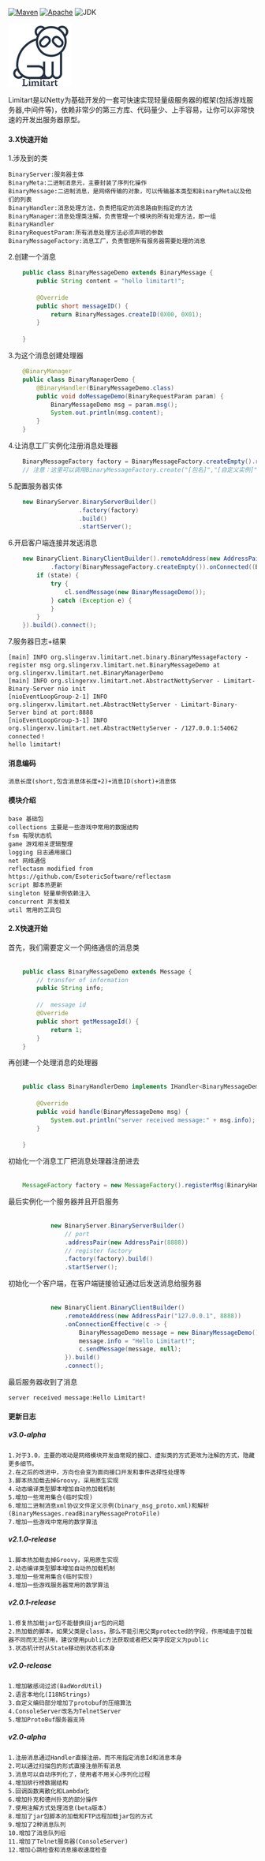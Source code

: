 [![Maven](https://img.shields.io/badge/maven-v3.0--alpha-green.svg)](https://mvnrepository.com/artifact/org.slingerxv/limitart)
[![Apache](https://img.shields.io/badge/license-Apache%202-green.svg)](http://www.apache.org/licenses/LICENSE-2.0)
![JDK](https://img.shields.io/badge/jdk-1.8-green.svg)

![Image text](./limitart-logo-128.png)

Limitart是以Netty为基础开发的一套可快速实现轻量级服务器的框架(包括游戏服务器,中间件等)，依赖非常少的第三方库、代码量少、上手容易，让你可以非常快速的开发出服务器原型。
#### 3.X快速开始
1.涉及到的类

    BinaryServer:服务器主体
    BinaryMeta:二进制消息元，主要封装了序列化操作
    BinaryMessage:二进制消息，是网络传输的对象，可以传输基本类型和BinaryMeta以及他们的列表
    BinaryHandler:消息处理方法，负责把指定的消息路由到指定的方法
    BinaryManager:消息处理类注解，负责管理一个模块的所有处理方法，即一组BinaryHandler
    BinaryRequestParam:所有消息处理方法必须声明的参数
    BinaryMessageFactory:消息工厂，负责管理所有服务器需要处理的消息

2.创建一个消息
```java
    public class BinaryMessageDemo extends BinaryMessage {
    	public String content = "hello limitart!";

    	@Override
    	public short messageID() {
    		return BinaryMessages.createID(0X00, 0X01);
    	}

    }
````
3.为这个消息创建处理器
```java
    @BinaryManager
    public class BinaryManagerDemo {
    	@BinaryHandler(BinaryMessageDemo.class)
    	public void doMessageDemo(BinaryRequestParam param) {
    		BinaryMessageDemo msg = param.msg();
    		System.out.println(msg.content);
    	}
    }
```
4.让消息工厂实例化注册消息处理器
```java
    BinaryMessageFactory factory = BinaryMessageFactory.createEmpty().registerManager(BinaryManagerDemo.class);
    // 注意：这里可以调用BinaryMessageFactory.create("[包名]","[自定义实例]")的接口来配合脚本加载器(ScriptLoader)来初始化
```
5.配置服务器实体
```java
    new BinaryServer.BinaryServerBuilder()
    				.factory(factory)
    				.build()
    				.startServer();
```
6.开启客户端连接并发送消息
```java
    new BinaryClient.BinaryClientBuilder().remoteAddress(new AddressPair("127.0.0.1", 8888))
            .factory(BinaryMessageFactory.createEmpty()).onConnected((BinaryClient cl, Boolean state) -> {
        if (state) {
            try {
                cl.sendMessage(new BinaryMessageDemo());
            } catch (Exception e) {
            }
        }
    }).build().connect();
```
7.服务器日志+结果

    [main] INFO org.slingerxv.limitart.net.binary.BinaryMessageFactory - register msg org.slingerxv.limitart.net.BinaryMessageDemo at org.slingerxv.limitart.net.BinaryManagerDemo
    [main] INFO org.slingerxv.limitart.net.AbstractNettyServer - Limitart-Binary-Server nio init
    [nioEventLoopGroup-2-1] INFO org.slingerxv.limitart.net.AbstractNettyServer - Limitart-Binary-Server bind at port:8888
    [nioEventLoopGroup-3-1] INFO org.slingerxv.limitart.net.AbstractNettyServer - /127.0.0.1:54062 connected！
    hello limitart!
#### 消息编码

	消息长度(short,包含消息体长度+2)+消息ID(short)+消息体
#### 模块介绍
    base 基础包	
    collections 主要是一些游戏中常用的数据结构
    fsm 有限状态机
    game 游戏相关逻辑整理
    logging 日志通用接口
    net 网络通信
    reflectasm modified from https://github.com/EsotericSoftware/reflectasm
    script 脚本热更新
    singleton 轻量单例依赖注入
    concurrent 并发相关
    util 常用的工具包
    
#### 2.X快速开始
首先，我们需要定义一个网络通信的消息类

```java

	public class BinaryMessageDemo extends Message {
		// transfer of information
		public String info;

		//  message id
		@Override
		public short getMessageId() {
			return 1;
		}
	}

```

再创建一个处理消息的处理器

```java

	public class BinaryHandlerDemo implements IHandler<BinaryMessageDemo> {

		@Override
		public void handle(BinaryMessageDemo msg) {
			System.out.println("server received message:" + msg.info);
		}

	}

```

初始化一个消息工厂把消息处理器注册进去

```java

	MessageFactory factory = new MessageFactory().registerMsg(BinaryHandlerDemo.class);

```

最后实例化一个服务器并且开启服务

```java

			new BinaryServer.BinaryServerBuilder()
				// port
				.addressPair(new AddressPair(8888))
				// register factory
				.factory(factory).build()
				.startServer();

```

初始化一个客户端，在客户端链接验证通过后发送消息给服务器

```java

			new BinaryClient.BinaryClientBuilder()
				.remoteAddress(new AddressPair("127.0.0.1", 8888))
				.onConnectionEffective(c -> {
					BinaryMessageDemo message = new BinaryMessageDemo();
					message.info = "Hello Limitart!";
					c.sendMessage(message, null);
				}).build()
				.connect();

```

最后服务器收到了消息

	server received message:Hello Limitart!

#### 更新日志
##### v3.0-alpha
	1.对于3.0，主要的改动是网络模块开发由常规的接口、虚拟类的方式更改为注解的方式，隐藏更多细节。
	2.在之后的改进中，方向也会变为面向接口开发和事件选择性处理等
	3.脚本热加载去掉Groovy，采用原生实现
	4.动态编译类型脚本增加自动热加载机制
	5.增加一些常用集合(临时实现)
	6.增加二进制消息xml协议文件定义示例(binary_msg_proto.xml)和解析(BinaryMessages.readBinaryMessageProtoFile)
	7.增加一些游戏中常用的数学算法
##### v2.1.0-release
	1.脚本热加载去掉Groovy，采用原生实现
	2.动态编译类型脚本增加自动热加载机制
	3.增加一些常用集合(临时实现)
	4.增加一些游戏服务器常用的数学算法
##### v2.0.1-release
	1.修复热加载jar包不能替换旧jar包的问题
	2.热加载的脚本，如果父类是class，那么不能引用父类protected的字段，作用域由于加载器不同而无法引用，建议使用public方法获取或者把父类字段定义为public
	3.状态机计时从State移动到状态机本身
##### v2.0-release
	1.增加敏感词过滤(BadWordUtil)
	2.语言本地化(I18NStrings)
	3.自定义编码部分增加了protobuf的压缩算法
	4.ConsoleServer改名为TelnetServer
	5.增加ProtoBuf服务器支持
##### v2.0-alpha
	1.注册消息通过Handler直接注册，而不用指定消息Id和消息本身
	2.可以通过扫描包的形式直接注册所有消息
	3.消息可以自动序列化了，使用者不用关心序列化过程
	4.增加排行榜数据结构
	5.回调函数离散化和Lambda化
	6.增加扑克和德州扑克的部分操作
	7.使用注解方式处理消息(beta版本)
	8.增加了jar包脚本的加载和FTP远程加载jar包的方式
	9.增加了2种消息队列
	10.增加了消息队列组
	11.增加了Telnet服务器(ConsoleServer)
	12.增加心跳检查和消息接收速度检查